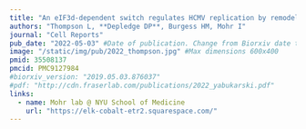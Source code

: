 ```yaml
---
title: "An eIF3d-dependent switch regulates HCMV replication by remodeling the infected cell translation landscape to mimic chronic ER stress"
authors: "Thompson L, **Depledge DP**, Burgess HM, Mohr I"
journal: "Cell Reports"
pub_date: "2022-05-03" #Date of publication. Change from Biorxiv date to Journal date once accepted
image: "/static/img/pub/2022_thompson.jpg" #Max dimensions 600x400
pmid: 35508137
pmcid: PMC9127984
#biorxiv_version: "2019.05.03.876037"
#pdf: "http://cdn.fraserlab.com/publications/2022_yabukarski.pdf"
links:
  - name: Mohr lab @ NYU School of Medicine
    url: "https://elk-cobalt-etr2.squarespace.com/"
---
```

